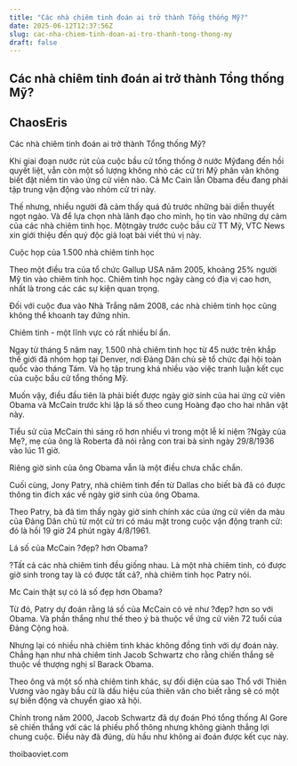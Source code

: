 ```yaml
---
title: "Các nhà chiêm tinh đoán ai trở thành Tổng thống Mỹ?"
date: 2025-06-12T12:37:56Z
slug: cac-nha-chiem-tinh-doan-ai-tro-thanh-tong-thong-my
draft: false
---
```


## Các nhà chiêm tinh đoán ai trở thành Tổng thống Mỹ?

## ChaosEris

Các nhà chiêm tinh đoán ai trở thành
Tổng thống Mỹ?



Khi giai đoạn nước rút của cuộc bầu cử tổng thống ở nước Mỹđang đến hồi quyết liệt, vẫn còn một số lượng không nhỏ các cử tri Mỹ phân vân không biết đặt niềm tin vào ứng cử viên nào. Cả Mc Cain lẫn Obama đều đang phải tập trung vận động vào nhóm cử tri này.

Thế nhưng, nhiều người đã cảm thấy quá đủ trước những bài diễn thuyết ngọt ngào. Và để lựa chọn nhà lãnh đạo cho mình, họ tin vào những dự cảm của các nhà chiêm tinh học. Mộtngày trước cuộc bầu cử TT Mỹ, VTC News xin giới thiệu đến quý độc giả loạt bài viết thú vị này.

Cuộc họp của 1.500 nhà chiêm tinh học

Theo một điều tra của tổ chức Gallup USA năm 2005, khoảng 25% người Mỹ tin vào chiêm tinh học. Chiêm tinh học ngày càng có địa vị cao hơn, nhất là trong các các sự kiện quan trọng.

Đối với cuộc đua vào Nhà Trắng năm 2008, các nhà chiêm tinh học cũng không thể khoanh tay đứng nhìn.


Chiêm tinh - một lĩnh vực có rất nhiều bí ẩn.


Ngay từ tháng 5 năm nay, 1.500 nhà chiêm tinh học từ 45 nước trên khắp thế giới đã nhóm họp tại Denver, nơi Đảng Dân chủ sẽ tổ chức đại hội toàn quốc vào tháng Tám. Và họ tập trung khá nhiều vào việc tranh luận kết cục của cuộc bầu cử tổng thống Mỹ.

Muốn vậy, điều đầu tiên là phải biết được ngày giờ sinh của hai ứng cử viên Obama và McCain trước khi lập lá số theo cung Hoàng đạo cho hai nhân vật này.

Tiểu sử của McCain thì sáng rõ hơn nhiều vì trong một lễ kỉ niệm ?Ngày của Mẹ?, mẹ của ông là Roberta đã nói rằng con trai bà sinh ngày 29/8/1936 vào lúc 11 giờ.

Riêng giờ sinh của ông Obama vẫn là một điều chưa chắc chắn.

Cuối cùng, Jony Patry, nhà chiêm tinh đến từ Dallas cho biết bà đã có được thông tin đích xác về ngày giờ sinh của ông Obama.

Theo Patry, bà đã tìm thấy ngày giờ sinh chính xác của ứng cử viên da màu của Đảng Dân chủ từ một cử tri có máu mặt trong cuộc vận động tranh cử: đó là hồi 19 giờ 24 phút ngày 4/8/1961.

Lá số của McCain ?đẹp? hơn Obama?

?Tất cả các nhà chiêm tinh đều giống nhau. Là một nhà chiêm tinh, có được giờ sinh trong tay là có được tất cả?, nhà chiêm tinh học Patry nói.


Mc Cain thật sự có lá số đẹp hơn Obama?


Từ đó, Patry dự đoán rằng lá số của McCain có vẻ như ?đẹp? hơn so với Obama. Và phần thắng như thế theo ý bà thuộc về ứng cử viên 72 tuổi của Đảng Cộng hoà.

Nhưng lại có nhiều nhà chiêm tinh khác không đồng tình với dự đoán này. Chẳng hạn như nhà chiêm tinh Jacob Schwartz cho rằng chiến thắng sẽ thuộc về thượng nghị sĩ Barack Obama.

Theo ông và một số nhà chiêm tinh khác, sự đối diện của sao Thổ với Thiên Vương vào ngày bầu cử là dấu hiệu của thiên văn cho biết rằng sẽ có một sự biến động và chuyển giao xã hội.

Chính trong năm 2000, Jacob Schwartz đã dự đoán Phó tổng thống Al Gore sẽ chiến thắng với các lá phiếu phổ thông nhưng không giành thắng lợi chung cuộc. Điều này đã đúng, dù hầu như không ai đoán được kết cục này.

thoibaoviet.com